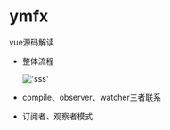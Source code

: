 # ymfx
vue源码解读

* 整体流程

  !['sss']('https://github.com/zhaoyuanmeng/picture/blob/master/x.png')

* compile、observer、watcher三者联系

* 订阅者、观察者模式


